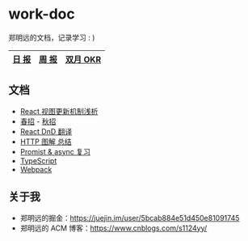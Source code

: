 # work-doc

郑明远的文档，记录学习 : )

| [日 报](./todos/daily.md) | [周 报](./todos/weekly.md) | [双月 OKR](./todos/double-okr.md) |
| :-----------------------: | :------------------------: | :-------------------------------: |


## 文档

- [React 视图更新机制浅析](./react-vdom/doc.md)
- [春招](./interview/i.md) - [秋招](./interview/autumn/README.md)
- [React DnD 翻译](./react-dnd/dnd-tutorial译.md)
- [HTTP 图解 总结](./http图解/index.md)
- [Promist & async 复习](./async/i.md)
- [TypeScript](./ts/i.md)
- [Webpack](./webpack/i.md)

## 关于我

- 郑明远的掘金：https://juejin.im/user/5bcab884e51d450e81091745
- 郑明远的 ACM 博客：https://www.cnblogs.com/s1124yy/
